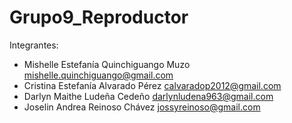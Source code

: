 # Grupo9_Reproductor

Integrantes:

* Mishelle Estefanía Quinchiguango Muzo
   mishelle.quinchiguango@gmail.com
*  Cristina Estefanía Alvarado Pérez
   calvaradop2012@gmail.com
* Darlyn Maithe Ludeña Cedeño
   darlynludena963@gmail.com
* Joselin Andrea Reinoso Chávez
   jossyreinoso@gmail.com

